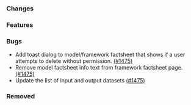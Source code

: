 <!--
SPDX-FileCopyrightText: 2025 Adel Memariani <https://github.com/adelmemariani>
SPDX-FileCopyrightText: 2025 Jonas Huber <https://github.com/jh-RLI>

SPDX-License-Identifier: CC0-1.0
-->

### Changes

### Features

### Bugs

- Add toast dialog to model/framework factsheet that shows if a user attempts to delete without permission. [(#1475)](https://github.com/OpenEnergyPlatform/oeplatform/pull/1475)
- Remove model factsheet info text from framework factsheet page. [(#1475)](https://github.com/OpenEnergyPlatform/oeplatform/pull/1475)
- Update the list of input and output datasets [(#1475)](https://github.com/OpenEnergyPlatform/oeplatform/pull/1475)

### Removed
